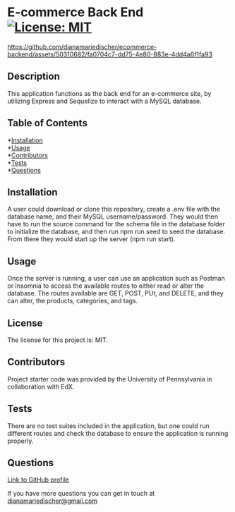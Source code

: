 # E-commerce Back End [![License: MIT](https://img.shields.io/badge/License-MIT-blue.svg)](opensource.org/license/MIT)

https://github.com/dianamariedischer/ecommerce-backend/assets/50310682/fa0704c7-dd75-4e80-883e-4dd4a6f1fa93

## Description
This application functions as the back end for an e-commerce site, by utilizing Express and Sequelize to interact with a MySQL database.

## Table of Contents
*[Installation](#installation)  
*[Usage](#usage)  
*[Contributors](#contributors)  
*[Tests](#tests)  
*[Questions](#questions) 

## Installation
A user could download or clone this repository, create a .env file with the database name, and their MySQL username/password. They would then have to run the source command for the schema file in the database folder to initialize the database, and then run npm run seed to seed the database. From there they would start up the server (npm run start).    

## Usage
Once the server is running, a user can use an application such as Postman or Insomnia to access the available routes to either read or alter the database. The routes available are GET, POST, PUt, and DELETE, and they can alter, the products, categories, and tags.
    
## License
The license for this project is: MIT.

## Contributors
Project starter code was provided by the University of Pennsylvania in collaboration with EdX.
    
## Tests 
There are no test suites included in the application, but one could run different routes and check the database to ensure the application is running properly.
    
## Questions
[Link to GitHub profile](github.com/dianamariedischer)

If you have more questions you can get in touch at dianamariedischer@gmail.com
